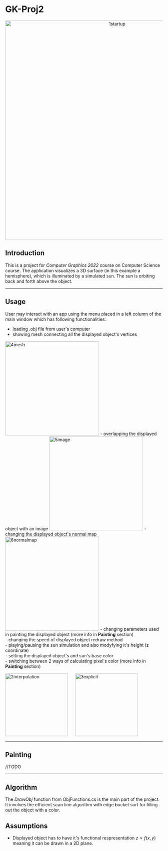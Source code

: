 # GK-Proj2
<p align="center">
  <img width="700" alt="1startup" src="https://user-images.githubusercontent.com/74315304/204162780-a3772a1f-4c2e-4c08-94f6-16bc0c598e25.png">
</p>
  
## Introduction
This is a project for *Computer Graphics 2022* course on Computer Science course. The application visualizes a 3D surface (in this example a hemisphere), which is illuminated by a simulated sun. The sun is orbiting back and forth above the object.
  
---
## Usage
User may interact with an app using the menu placed in a left column of the main window which has following functionalities:
  - loading .obj file from user's computer
  - showing mesh connecting all the displayed object's vertices 
<img width="300" alt="4mesh" src="https://user-images.githubusercontent.com/74315304/204166486-da63379b-e7e5-43d3-8ccf-2d94594161a8.png">
  - overlapping the displayed object with an image
<img width="300" alt="5image" src="https://user-images.githubusercontent.com/74315304/204166621-c13a4db0-48c4-49c3-9a6d-9f64248cb048.png">
  - changing the displayed object's normal map
<img width="300" alt="6normalmap" src="https://user-images.githubusercontent.com/74315304/204166656-820911d0-4d88-4835-878b-a649742ea35a.png">
  - changing parameters used in painting the displayed object (more info in <b>Painting</b> section) <br>
  - changing the speed of displayed object redraw method <br>
  - playing/pausing the sun simulation and also modyfying it's height (z coordinate) <br>
  - setting the displayed object's and sun's base color <br>
  - switching between 2 ways of calculating pixel's color (more info in <b>Painting</b> section)
<p float="left">
<img width="200" alt="2interpolation" title="Interpolation" src="https://user-images.githubusercontent.com/74315304/204167449-5258c220-748e-4d62-a426-e12b475895e7.png">
&nbsp&nbsp&nbsp&nbsp
<img width="200" alt="3explicit" title="Explicit designation" src="https://user-images.githubusercontent.com/74315304/204167453-0715b918-c416-4d42-bb5e-01bfa4c254c4.png">
 <p>
   
 ---
## Painting
//TODO
   
   
---
## Algorithm
The *DrawObj* function from ObjFunctions.cs is the main part of the project. It involves the efficient scan line algorithm with edge bucket sort for filling out the object with a color.
   
   
## Assumptions
* Displayed object has to have it's functional respresentation $z = f(x,y)$ meaning it can be drawn in a 2D plane.

